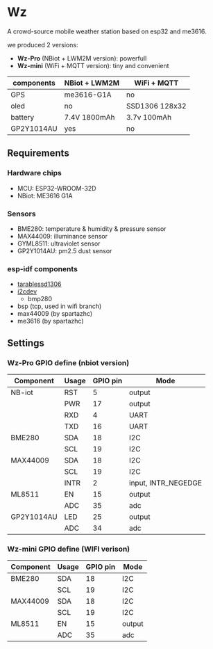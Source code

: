 # Wz

A crowd-source mobile weather station based on esp32 and me3616.

we produced 2 versions:

- **Wz-Pro** (NBiot + LWM2M version): powerfull
- **Wz-mini** (WiFi + MQTT version): tiny and convenient

| components | NBiot + LWM2M | WiFi + MQTT    |
| ---------- | ------------- | -------------- |
| GPS        | me3616-G1A    | no             |
| oled       | no            | SSD1306 128x32 |
| battery    | 7.4V 1800mAh  | 3.7v  100mAh   |
| GP2Y1014AU | yes           | no             |

## Requirements

### Hardware chips

- MCU: ESP32-WROOM-32D
- NBiot: ME3616 G1A

### Sensors

- BME280: temperature & humidity & pressure sensor
- MAX44009: illuminance sensor
- GYML8511: ultraviolet sensor
- GP2Y1014AU: pm2.5 dust sensor

### esp-idf components

- [tarablessd1306](https://github.com/TaraHoleInIt/tarablessd1306)
- [i2cdev](https://github.com/UncleRus/esp-idf-lib)
  - bmp280
- bsp (tcp, used in wifi branch)
- max44009 (by spartazhc)
- me3616 (by spartazhc)



## Settings

### Wz-Pro GPIO define (nbiot version)

| Component | Usage | GPIO pin   | Mode     |
| --------- | -------- | ------ | ---- |
| NB-iot    | RST      | 5 |   output|
|           | PWR | 17 | output |
|           | RXD | 4 | UART |
|           | TXD | 16 | UART |
| BME280 | SDA | 18 | I2C |
|           | SCL | 19 | I2C |
| MAX44009 | SDA | 18 | I2C |
|           | SCL | 19 | I2C |
|           | INTR | 2 | input, INTR_NEGEDGE |
| ML8511 | EN | 15 | output |
|           | ADC | 35 | adc |
|GP2Y1014AU|LED|25|output|
||ADC|34|adc|

### Wz-mini GPIO define (WIFI verison)
| Component | Usage | GPIO pin   | Mode     |
| --------- | -------- | ------ | ---- |
| BME280 | SDA | 18 | I2C |
|           | SCL | 19 | I2C |
| MAX44009 | SDA | 18 | I2C |
|           | SCL | 19 | I2C |
| ML8511 | EN | 15 | output |
|           | ADC | 35 | adc |

